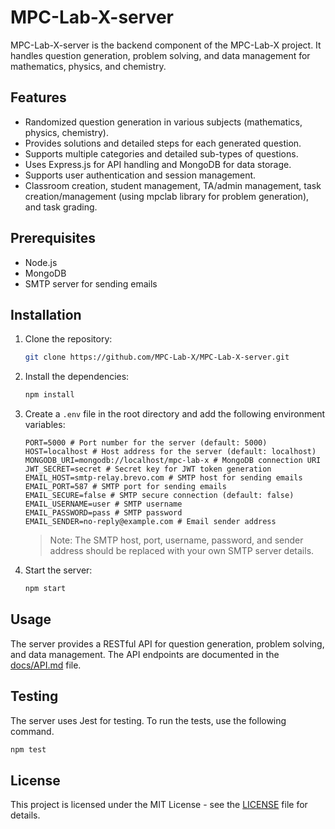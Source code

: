# MPC-Lab-X-server

MPC-Lab-X-server is the backend component of the MPC-Lab-X project. It handles question generation, problem solving, and data management for mathematics, physics, and chemistry.

## Features

- Randomized question generation in various subjects (mathematics, physics, chemistry).
- Provides solutions and detailed steps for each generated question.
- Supports multiple categories and detailed sub-types of questions.
- Uses Express.js for API handling and MongoDB for data storage.
- Supports user authentication and session management.
- Classroom creation, student management, TA/admin management, task creation/management (using mpclab library for problem generation), and task grading.

## Prerequisites

- Node.js
- MongoDB
- SMTP server for sending emails

## Installation

1. Clone the repository:

   ```bash
   git clone https://github.com/MPC-Lab-X/MPC-Lab-X-server.git
   ```

2. Install the dependencies:

   ```bash
   npm install
   ```

3. Create a `.env` file in the root directory and add the following environment variables:

   ```env
   PORT=5000 # Port number for the server (default: 5000)
   HOST=localhost # Host address for the server (default: localhost)
   MONGODB_URI=mongodb://localhost/mpc-lab-x # MongoDB connection URI
   JWT_SECRET=secret # Secret key for JWT token generation
   EMAIL_HOST=smtp-relay.brevo.com # SMTP host for sending emails
   EMAIL_PORT=587 # SMTP port for sending emails
   EMAIL_SECURE=false # SMTP secure connection (default: false)
   EMAIL_USERNAME=user # SMTP username
   EMAIL_PASSWORD=pass # SMTP password
   EMAIL_SENDER=no-reply@example.com # Email sender address
   ```

   > Note: The SMTP host, port, username, password, and sender address should be replaced with your own SMTP server details.

4. Start the server:

   ```bash
   npm start
   ```

## Usage

The server provides a RESTful API for question generation, problem solving, and data management. The API endpoints are documented in the [docs/API.md](docs/API.md) file.

## Testing

The server uses Jest for testing. To run the tests, use the following command.

```bash
npm test
```

## License

This project is licensed under the MIT License - see the [LICENSE](LICENSE) file for details.
